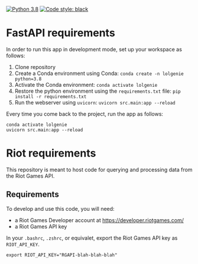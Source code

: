 
[![Python 3.8](https://img.shields.io/badge/python-3.8-blue.svg)](https://www.python.org/downloads/release/python-380/)
[![Code style: black](https://img.shields.io/badge/code%20style-black-000000.svg)](https://github.com/psf/black)

# FastAPI requirements

In order to run this app in development mode, set up your workspace as follows:

  1. Clone repository
  2. Create a Conda environment using Conda: `conda create -n lolgenie python=3.8`
  3. Activate the Conda environment: `conda activate lolgenie`
  3. Restore the python environment using the `requirements.txt` file: `pip install -r requirements.txt`
  4. Run the webserver using `uvicorn`: `uvicorn src.main:app --reload`

Every time you come back to the project, run the app as follows:

```
conda activate lolgenie
uvicorn src.main:app --reload
```

# Riot requirements

This repository is meant to host code for querying and processing data from the Riot Games API.

## Requirements

To develop and use this code, you will need:

- a Riot Games Developer account at <https://developer.riotgames.com/>
- a Riot Games API key

In your `.bashrc`, `.zshrc`, or equivalet, export the Riot Games API key as `RIOT_API_KEY`.

```
export RIOT_API_KEY="RGAPI-blah-blah-blah"
```
